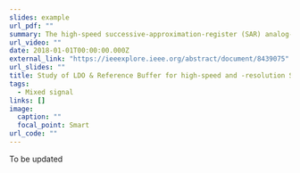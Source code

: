 ```yaml
---
slides: example
url_pdf: ""
summary: The high-speed successive-approximation-register (SAR) analog-to-digital converters (ADCs) rely on the switched capacitive digital-to-analog converter (CDAC) to perform the fast transition, which causes voltage ripples at the output of the reference circuits. Such ripples lead to the reference error that eventually prolongs the time for DAC settling. To minimize such error with a short available time, it either demands a power-hungry reference buffer or large die area for the decoupling. In this paper, we offer a comprehensive analysis of the reference errors in SAR ADCs with a practical reference network circuit (RNC) in consideration. A circuit model is developed in order to quantify the error amplitude for the critical DAC settling condition. Based on the proposed model, the settling behavior of the DAC with reference buffer can be precisely characterized, leading to a better understanding about the design tradeoff of the RNC. Finally, the developed model is verified by both circuit level simulations and measurement results.
url_video: ""
date: 2018-01-01T00:00:00.000Z
external_link: "https://ieeexplore.ieee.org/abstract/document/8439075"
url_slides: ""
title: Study of LDO & Reference Buffer for high-speed and -resolution SAR ADC
tags:
  - Mixed signal
links: []
image:
  caption: ""
  focal_point: Smart
url_code: ""
---
```

T﻿o be updated

